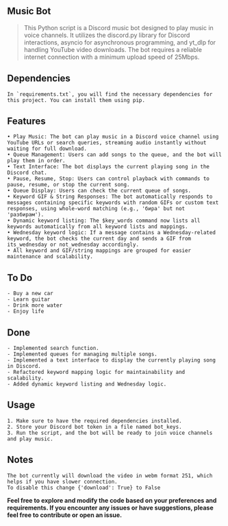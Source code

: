 ## Music Bot

> This Python script is a Discord music bot designed to play music in voice channels.
> It utilizes the discord.py library for Discord interactions, asyncio for asynchronous programming, and yt_dlp for handling YouTube video downloads.
> The bot requires a reliable internet connection with a minimum upload speed of 25Mbps.

## Dependencies

    In `requirements.txt`, you will find the necessary dependencies for this project. You can install them using pip.

## Features

    • Play Music: The bot can play music in a Discord voice channel using YouTube URLs or search queries, streaming audio instantly without waiting for full download.
    • Queue Management: Users can add songs to the queue, and the bot will play them in order.
    • Text Interface: The bot displays the current playing song in the Discord chat.
    • Pause, Resume, Stop: Users can control playback with commands to pause, resume, or stop the current song.
    • Queue Display: Users can check the current queue of songs.
    • Keyword GIF & String Responses: The bot automatically responds to messages containing specific keywords with random GIFs or custom text responses, using whole-word matching (e.g., 'бира' but not 'разбирам').
    • Dynamic keyword listing: The $key_words command now lists all keywords automatically from all keyword lists and mappings.
    • Wednesday keyword logic: If a message contains a Wednesday-related keyword, the bot checks the current day and sends a GIF from its_wednesday or not_wednesday accordingly.
    • All keyword and GIF/string mappings are grouped for easier maintenance and scalability.

## To Do

    - Buy a new car
    - Learn guitar
    - Drink more water
    - Enjoy life

## Done

    - Implemented search function.
    - Implemented queues for managing multiple songs.
    - Implemented a text interface to display the currently playing song in Discord.
    - Refactored keyword mapping logic for maintainability and scalability.
    - Added dynamic keyword listing and Wednesday logic.

## Usage

    1. Make sure to have the required dependencies installed.
    2. Store your Discord bot token in a file named bot_keys.
    3. Run the script, and the bot will be ready to join voice channels and play music.

## Notes
    The bot currently will download the video in webm format 251, which helps if you have slower connection.
    To disable this change {'download': True} to False

**Feel free to explore and modify the code based on your preferences and requirements. If you encounter any issues or have suggestions, please feel free to contribute or open an issue.**
